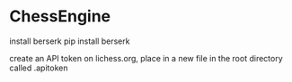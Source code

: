 # ChessEngine

install berserk
pip install berserk

create an API token on lichess.org, place in a new file in the root directory called .apitoken
